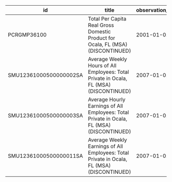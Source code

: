| id                     | title                                                                                     | observation_start   | observation_end   |
|------------------------|-------------------------------------------------------------------------------------------|---------------------|-------------------|
| PCRGMP36100            | Total Per Capita Real Gross Domestic Product for Ocala, FL (MSA) (DISCONTINUED)           | 2001-01-01          | 2017-01-01        |
| SMU12361000500000002SA | Average Weekly Hours of All Employees: Total Private in Ocala, FL (MSA) (DISCONTINUED)    | 2007-01-01          | 2022-03-01        |
| SMU12361000500000003SA | Average Hourly Earnings of All Employees: Total Private in Ocala, FL (MSA) (DISCONTINUED) | 2007-01-01          | 2022-03-01        |
| SMU12361000500000011SA | Average Weekly Earnings of All Employees: Total Private in Ocala, FL (MSA) (DISCONTINUED) | 2007-01-01          | 2022-03-01        |
